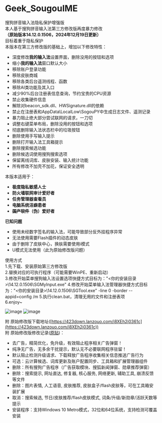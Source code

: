 # Geek_SougouIME
搜狗拼音输入法隐私保护增强版  
本人基于搜狗拼音输入法第三方修改版再度暴力修改  
**（原始版本14.12.0.1506，2024年12月19日更新）**  
目标着重于隐私保护  
本版本在第三方修改版的基础上，增加以下修改特性：
* 深度修改**我的输入法**设置界面，删除没用的按钮和选项
* 缩小**我的输入法**窗口默认大小
* 移除账户登录功能
* 移除皮肤商城
* 移除各类后台遥测线程、函数
* 移除AI类功能及其入口
* 减少90%后台注册表信息查询，节约宝贵的CPU资源
* 禁止收集硬件信息
* 解除对beacon_sdk.dll、HWSignature.dll的依赖
* 禁止在注册表和AppData\LocalLow\SogouPY中生成日志文件、遥测记录
* 暴力阻止绝大部分尝试联网的请求，一刀切
* 调整右键菜单布局，删除没用的按钮和选项
* 彻底删除输入法状态栏中的垃圾按钮
* 删除使用手写输入提示
* 删除打开输入法工具箱提示
* 删除搜索候选功能
* 删除候选词使用搜狗搜索选项
* 保留离线词库、皮肤安装、输入统计功能
* 所有修改不加壳不加花，保证安全透明

本版本适用于：  
 - **极度隐私敏感人士**
 - **防火墙联网审计爱好者**
 - **任务管理器查看员**
 - **电脑系统洁癖患者**
 - **~~国产软件~~（伪）爱好者**

**已知问题**  
* 使用未经数字签名的输入法，可能导致部分反外挂程序异常 
* 无法使用需要Flash插件的动态皮肤 
* 由于删除了皮肤中心，换肤需要使用i模式 
* U模式无法使用（此为原始修改版问题）

使用方式  
1.先下载、安装原始第三方修改版  
2.替换对应的可执行程序（可能需要WinPE、重新启动）  
3.修改开始菜单搜狗输入法设置选项快捷方式目标为："<你的安装目录>\14.12.0.1506\SGMyInput.exe"
4.修改开始菜单输入法管理器快捷方式目标为："<你的安装目录>\14.12.0.1506\SGTool.exe" -line 0 -border --appid=config /m
5.执行clean.bat，清理无用的文件和注册表项  
6.enjoy~  

![image](https://github.com/user-attachments/assets/9a99235c-b3b5-438b-9fc8-aef7fb0372da)
![image](https://github.com/user-attachments/assets/01560528-3746-4708-9ead-89018cfd6aa0)


附 原始修改版下载地址([https://423down.lanzouo.com/i8XEh2j0361c](https://423down.lanzouo.com/i8XEh2j0361c))  
附 原始修改版修改记录([原贴](https://www.423down.com/587.html))：  
* 去广告，精简优化，免升级，有效阻止程序相关广告弹窗！
* 纯净无广告，无多余干扰提示，默认无不必要联网程序驻留！
* 默认阻止检测升级请求、下载释放广告程序收集相关信息推送广告行为
* 可选：云计算候选、词库更新及账户配置同步、工具箱和扩展管理器组件
* 删除：所有搜狗广告程序（广告获取模块、搜狐新闻弹窗、勋章推荐弹窗）
* 删除：搜索提示, 网址直达, 修复器, 核心服务, 网络更新, 辅助工具, 崩溃反馈等文件
* 删除：图片表情, 人工语音, 皮肤推荐, 皮肤盒子/flash皮肤等，可在工具箱安装扩展
* 取消：搜索候选, 节日/皮肤推荐/flash皮肤模式, 词条/升级/新勋章/活跃天数等提示
* 安装程序：支持Windows 10 Metro模式，32位和64位系统，支持检测可覆盖安装
